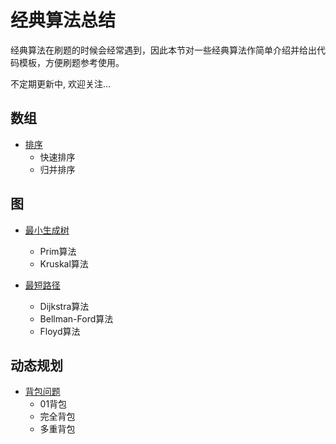 # 经典算法总结

经典算法在刷题的时候会经常遇到，因此本节对一些经典算法作简单介绍并给出代码模板，方便刷题参考使用。

不定期更新中, 欢迎关注...

## 数组
* [排序](array/sort.md)
    * 快速排序
    * 归并排序

## 图

* [最小生成树](graph/MST.md)
    * Prim算法
    * Kruskal算法

* [最短路径](graph/shortest_path.md)
    * Dijkstra算法 
    * Bellman-Ford算法
    * Floyd算法


## 动态规划

* [背包问题](dynamic_programming/pack_problem.md)
    * 01背包
    * 完全背包
    * 多重背包